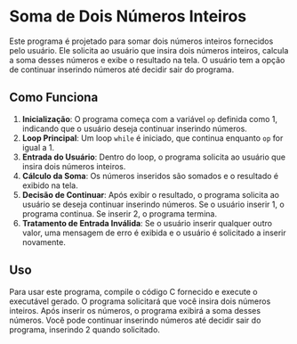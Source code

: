# Soma de Dois Números Inteiros

Este programa é projetado para somar dois números inteiros fornecidos pelo usuário. Ele solicita ao usuário que insira dois números inteiros, calcula a soma desses números e exibe o resultado na tela. O usuário tem a opção de continuar inserindo números até decidir sair do programa.

## Como Funciona

1. **Inicialização**: O programa começa com a variável `op` definida como 1, indicando que o usuário deseja continuar inserindo números.
2. **Loop Principal**: Um loop `while` é iniciado, que continua enquanto `op` for igual a 1.
3. **Entrada do Usuário**: Dentro do loop, o programa solicita ao usuário que insira dois números inteiros.
4. **Cálculo da Soma**: Os números inseridos são somados e o resultado é exibido na tela.
5. **Decisão de Continuar**: Após exibir o resultado, o programa solicita ao usuário se deseja continuar inserindo números. Se o usuário inserir 1, o programa continua. Se inserir 2, o programa termina.
6. **Tratamento de Entrada Inválida**: Se o usuário inserir qualquer outro valor, uma mensagem de erro é exibida e o usuário é solicitado a inserir novamente.

## Uso

Para usar este programa, compile o código C fornecido e execute o executável gerado. O programa solicitará que você insira dois números inteiros. Após inserir os números, o programa exibirá a soma desses números. Você pode continuar inserindo números até decidir sair do programa, inserindo 2 quando solicitado.


